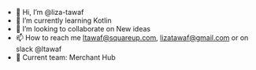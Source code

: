- 👋 Hi, I’m @liza-tawaf
- 🌱 I’m currently learning Kotlin
- 💞️ I’m looking to collaborate on New ideas 
- 📫 How to reach me ltawaf@squareup.com, lizatawaf@gmail.com or on slack @ltawaf
- 🧩 Current team: Merchant Hub 

<!---
liza-tawaf/liza-tawaf is a ✨ special ✨ repository because its `README.md` (this file) appears on your GitHub profile.
You can click the Preview link to take a look at your changes.
--->
